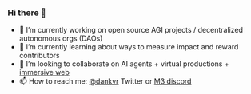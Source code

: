 ### Hi there 👋

- 🔭 I’m currently working on open source AGI projects / decentralized autonomous orgs (DAOs)
- 🌱 I’m currently learning about ways to measure impact and reward contributors
- 👯 I’m looking to collaborate on AI agents + virtual productions + [immersive web](https://github.com/hyperfy-xyz)
- 📫 How to reach me: [@dankvr](https://twitter.com/dankvr) Twitter or [M3 discord](https://discord.gg/FJJb2EkWCh)

